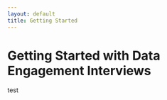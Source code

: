 ```yaml
---
layout: default
title: Getting Started
---
```

# Getting Started with Data Engagement Interviews

test